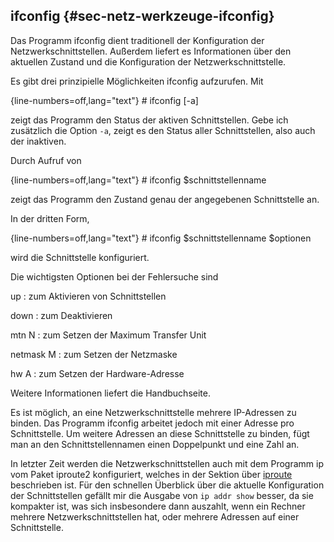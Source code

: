 
## ifconfig {#sec-netz-werkzeuge-ifconfig}

Das Programm ifconfig dient traditionell der Konfiguration der
Netzwerkschnittstellen. Außerdem liefert es Informationen über den aktuellen
Zustand und die Konfiguration der Netzwerkschnittstelle.

Es gibt drei prinzipielle Möglichkeiten ifconfig aufzurufen. Mit

{line-numbers=off,lang="text"}
    # ifconfig [-a]

zeigt das Programm den Status der aktiven Schnittstellen.
Gebe ich zusätzlich die Option `-a`, zeigt es den Status aller Schnittstellen,
also auch der inaktiven.

Durch Aufruf von

{line-numbers=off,lang="text"}
    # ifconfig $schnittstellenname

zeigt das Programm den Zustand genau der angegebenen Schnittstelle an.

In der dritten Form,

{line-numbers=off,lang="text"}
    # ifconfig $schnittstellenname $optionen

wird die Schnittstelle konfiguriert.

Die wichtigsten Optionen bei der Fehlersuche sind

up
: zum Aktivieren von Schnittstellen

down
: zum Deaktivieren

mtn N
: zum Setzen der Maximum Transfer Unit

netmask M
: zum Setzen der Netzmaske

hw A
: zum Setzen der Hardware-Adresse

Weitere Informationen liefert die Handbuchseite.

Es ist möglich, an eine Netzwerkschnittstelle mehrere IP-Adressen zu binden.
Das Programm ifconfig arbeitet jedoch mit einer Adresse pro Schnittstelle.
Um weitere Adressen an diese Schnittstelle zu binden, fügt man an den
Schnittstellennamen einen Doppelpunkt und eine Zahl an.

In letzter Zeit werden die Netzwerkschnittstellen auch mit dem Programm ip
vom Paket iproute2 konfiguriert, welches in der Sektion über
[iproute](#sec-netz-werkzeuge-iproute) beschrieben ist.
Für den schnellen Überblick über die aktuelle Konfiguration der Schnittstellen
gefällt mir die Ausgabe von `ip addr show` besser, da sie kompakter
ist, was sich insbesondere dann auszahlt, wenn ein Rechner mehrere
Netzwerkschnittstellen hat, oder mehrere Adressen auf einer Schnittstelle.

